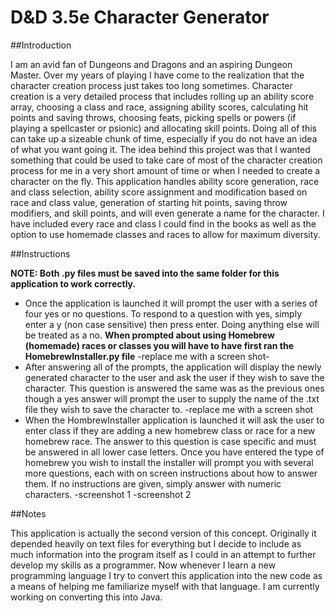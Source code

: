 # D&D 3.5e Character Generator

##Introduction

I am an avid fan of Dungeons and Dragons and an aspiring Dungeon Master.  Over my years of playing I have come to the realization that the character creation process just takes too long sometimes.  Character creation is a very detailed process that includes rolling up an ability score array, choosing a class and race, assigning ability scores, calculating hit points and saving throws, choosing feats, picking spells or powers (if playing a spellcaster or psionic) and allocating skill points.  Doing all of this can take up a sizeable chunk of time, especially if you do not have an idea of what you want going it.  The idea behind this project was that I wanted something that could be used to take care of most of the character creation process for me in a very short amount of time or when I needed to create a character on the fly.  This application handles ability score generation, race and class selection, ability score assignment and modification based on race and class value, generation of starting hit points, saving throw modifiers, and skill points, and will even generate a name for the character.  I have included every race and class I could find in the books as well as the option to use homemade classes and races to allow for maximum diversity.

##Instructions

**NOTE: Both .py files must be saved into the same folder for this application to work correctly.**
* Once the application is launched it will prompt the user with a series of four yes or no questions.  To respond to a question with yes, simply enter a y (non case sensitive) then press enter.  Doing anything else will be treated as a no.  **When prompted about using Homebrew (homemade) races or classes you will have to have first ran the HomebrewInstaller.py file**
-replace me with a screen shot-
* After answering all of the prompts, the application will display the newly generated character to the user and ask the user if they wish to save the character.  This question is answered the same was as the previous ones though a yes answer will prompt the user to supply the name of the .txt file they wish to save the character to.
-replace me with a screen shot
* When the HombrewInstaller application is launched it will ask the user to enter class if they are adding a new homebrew class or race for a new homebrew race.  The answer to this question is case specific and must be answered in all lower case letters.  Once you have entered the type of homebrew you wish to install the installer will prompt you with several more questions, each with on screen instructions about how to answer them.  If no instructions are given, simply answer with numeric characters.
-screenshot 1
-screenshot 2

##Notes

This application is actually the second version of this concept.  Originally it depended heavily on text files for everything but I decide to include as much information into the program itself as I could in an attempt to further develop my skills as a programmer.  Now whenever I learn a new programming language I try to convert this application into the new code as a means of helping me familiarize myself with that language.  I am currently working on converting this into Java.
